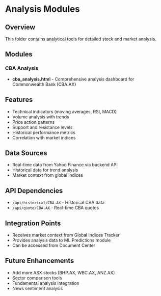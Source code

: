 # Analysis Modules

## Overview
This folder contains analytical tools for detailed stock and market analysis.

## Modules

### CBA Analysis
- **cba_analysis.html** - Comprehensive analysis dashboard for Commonwealth Bank (CBA.AX)

## Features
- Technical indicators (moving averages, RSI, MACD)
- Volume analysis with trends
- Price action patterns
- Support and resistance levels
- Historical performance metrics
- Correlation with market indices

## Data Sources
- Real-time data from Yahoo Finance via backend API
- Historical data for trend analysis
- Market context from global indices

## API Dependencies
- `/api/historical/CBA.AX` - Historical CBA data
- `/api/quote/CBA.AX` - Real-time CBA quotes

## Integration Points
- Receives market context from Global Indices Tracker
- Provides analysis data to ML Predictions module
- Can be accessed from Document Center

## Future Enhancements
- Add more ASX stocks (BHP.AX, WBC.AX, ANZ.AX)
- Sector comparison tools
- Fundamental analysis integration
- News sentiment analysis